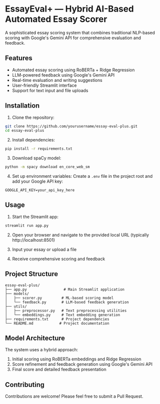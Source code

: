 # EssayEval+ — Hybrid AI-Based Automated Essay Scorer

A sophisticated essay scoring system that combines traditional NLP-based scoring with Google's Gemini API for comprehensive evaluation and feedback.

## Features

- Automated essay scoring using RoBERTa + Ridge Regression
- LLM-powered feedback using Google's Gemini API
- Real-time evaluation and writing suggestions
- User-friendly Streamlit interface
- Support for text input and file uploads

## Installation

1. Clone the repository:
```bash
git clone https://github.com/yourusername/essay-eval-plus.git
cd essay-eval-plus
```

2. Install dependencies:
```bash
pip install -r requirements.txt
```

3. Download spaCy model:
```bash
python -m spacy download en_core_web_sm
```

4. Set up environment variables:
Create a `.env` file in the project root and add your Google API key:
```
GOOGLE_API_KEY=your_api_key_here
```

## Usage

1. Start the Streamlit app:
```bash
streamlit run app.py
```

2. Open your browser and navigate to the provided local URL (typically http://localhost:8501)

3. Input your essay or upload a file

4. Receive comprehensive scoring and feedback

## Project Structure

```
essay-eval-plus/
├── app.py                 # Main Streamlit application
├── models/
│   ├── scorer.py         # ML-based scoring model
│   └── feedback.py       # LLM-based feedback generation
├── utils/
│   ├── preprocessor.py   # Text preprocessing utilities
│   └── embeddings.py     # Text embedding generation
├── requirements.txt      # Project dependencies
└── README.md            # Project documentation
```

## Model Architecture

The system uses a hybrid approach:
1. Initial scoring using RoBERTa embeddings and Ridge Regression
2. Score refinement and feedback generation using Google's Gemini API
3. Final score and detailed feedback presentation



## Contributing

Contributions are welcome! Please feel free to submit a Pull Request. 
